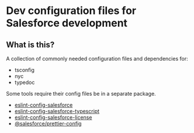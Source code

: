 # Dev configuration files for Salesforce development

## What is this?

A collection of commonly needed configuration files and dependencies for:

- tsconfig
- nyc
- typedoc

Some tools require their config files be in a separate package.

- [eslint-config-salesforce](../eslint-config-salesforce)
- [eslint-config-salesforce-typescript](../eslint-config-salesforce-typescript)
- [eslint-config-salesforce-license](../eslint-config-salesforce-license)
- [@salesforce/prettier-config](../prettier-config)
